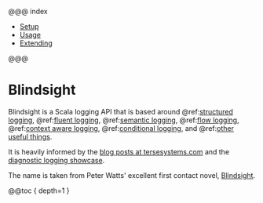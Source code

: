 @@@ index

* [Setup](setup/index.md)
* [Usage](usage/index.md)
* [Extending](extending/index.md)

@@@

# Blindsight

Blindsight is a Scala logging API that is based around @ref:[structured logging](usage/dsl.md), @ref:[fluent logging](usage/fluent.md), @ref:[semantic logging](usage/semantic.md), @ref:[flow logging](usage/flow.md), @ref:[context aware logging](usage/context.md), @ref:[conditional logging](usage/conditional.md), and @ref:[other useful things](usage/overview.md). 
 
It is heavily informed by the [blog posts at tersesystems.com](https://tersesystems.com/category/logging/) and the [diagnostic logging showcase](https://github.com/tersesystems/terse-logback-showcase).

The name is taken from Peter Watts' excellent first contact novel, [Blindsight](https://en.wikipedia.org/wiki/Blindsight_\(Watts_novel\)).

@@toc { depth=1 }